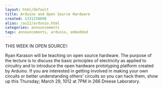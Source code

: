 ```yaml
---
layout: html/default
title: Arduino and Open Source Hardware
created: 1331258698
alias: /au12/ardunio.html
categories: announcements
tags: announcements, ardunio, embedded
---
```

THIS WEEK IN OPEN SOURCE!:

Ryan Karason will be teaching on open source hardware. The purpose of the lecture is to discuss the basic principles of electricity as applied to circuitry and to introduce the open hardware prototyping platform created by Arduino. If you are interested in getting involved in making your own circuits or better understanding others' circuits so you can hack them, show up this Thursday; March 29, 1012 at 7PM in 266 Dreese Laboratory.
